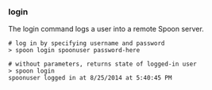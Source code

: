 ### login

The login command logs a user into a remote Spoon server. 

	# log in by specifying username and password
	> spoon login spoonuser password-here

	# without parameters, returns state of logged-in user
	> spoon login
	spoonuser logged in at 8/25/2014 at 5:40:45 PM